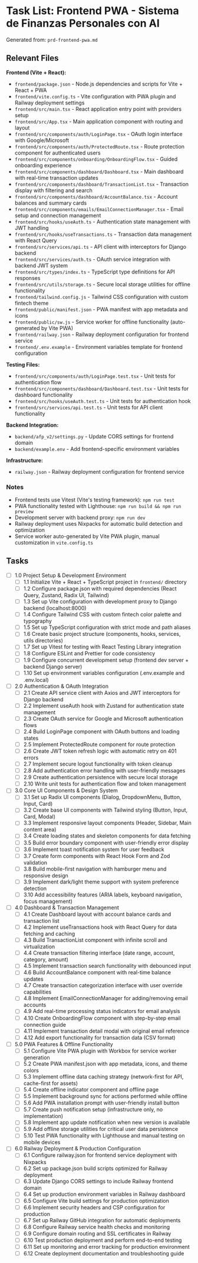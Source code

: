 # Task List: Frontend PWA - Sistema de Finanzas Personales con AI

Generated from: `prd-frontend-pwa.md`

## Relevant Files

**Frontend (Vite + React):**
- `frontend/package.json` - Node.js dependencies and scripts for Vite + React + PWA
- `frontend/vite.config.ts` - Vite configuration with PWA plugin and Railway deployment settings
- `frontend/src/main.tsx` - React application entry point with providers setup
- `frontend/src/App.tsx` - Main application component with routing and layout
- `frontend/src/components/auth/LoginPage.tsx` - OAuth login interface with Google/Microsoft
- `frontend/src/components/auth/ProtectedRoute.tsx` - Route protection component for authenticated users
- `frontend/src/components/onboarding/OnboardingFlow.tsx` - Guided onboarding experience
- `frontend/src/components/dashboard/Dashboard.tsx` - Main dashboard with real-time transaction updates
- `frontend/src/components/dashboard/TransactionList.tsx` - Transaction display with filtering and search
- `frontend/src/components/dashboard/AccountBalance.tsx` - Account balances and summary cards
- `frontend/src/components/emails/EmailConnectionManager.tsx` - Email setup and connection management
- `frontend/src/hooks/useAuth.ts` - Authentication state management with JWT handling
- `frontend/src/hooks/useTransactions.ts` - Transaction data management with React Query
- `frontend/src/services/api.ts` - API client with interceptors for Django backend
- `frontend/src/services/auth.ts` - OAuth service integration with backend JWT system
- `frontend/src/types/index.ts` - TypeScript type definitions for API responses
- `frontend/src/utils/storage.ts` - Secure local storage utilities for offline functionality
- `frontend/tailwind.config.js` - Tailwind CSS configuration with custom fintech theme
- `frontend/public/manifest.json` - PWA manifest with app metadata and icons
- `frontend/public/sw.js` - Service worker for offline functionality (auto-generated by Vite PWA)
- `frontend/railway.json` - Railway deployment configuration for frontend service
- `frontend/.env.example` - Environment variables template for frontend configuration

**Testing Files:**
- `frontend/src/components/auth/LoginPage.test.tsx` - Unit tests for authentication flow
- `frontend/src/components/dashboard/Dashboard.test.tsx` - Unit tests for dashboard functionality
- `frontend/src/hooks/useAuth.test.ts` - Unit tests for authentication hook
- `frontend/src/services/api.test.ts` - Unit tests for API client functionality

**Backend Integration:**
- `backend/afp_v2/settings.py` - Update CORS settings for frontend domain
- `backend/example.env` - Add frontend-specific environment variables

**Infrastructure:**
- `railway.json` - Railway deployment configuration for frontend service

### Notes

- Frontend tests use Vitest (Vite's testing framework): `npm run test`
- PWA functionality tested with Lighthouse: `npm run build && npm run preview`
- Development server with backend proxy: `npm run dev`
- Railway deployment uses Nixpacks for automatic build detection and optimization
- Service worker auto-generated by Vite PWA plugin, manual customization in `vite.config.ts`

## Tasks

- [ ] 1.0 Project Setup & Development Environment
  - [ ] 1.1 Initialize Vite + React + TypeScript project in `frontend/` directory
  - [ ] 1.2 Configure package.json with required dependencies (React Query, Zustand, Radix UI, Tailwind)
  - [ ] 1.3 Set up Vite configuration with development proxy to Django backend (localhost:8000)
  - [ ] 1.4 Configure Tailwind CSS with custom fintech color palette and typography
  - [ ] 1.5 Set up TypeScript configuration with strict mode and path aliases
  - [ ] 1.6 Create basic project structure (components, hooks, services, utils directories)
  - [ ] 1.7 Set up Vitest for testing with React Testing Library integration
  - [ ] 1.8 Configure ESLint and Prettier for code consistency
  - [ ] 1.9 Configure concurrent development setup (frontend dev server + backend Django server)
  - [ ] 1.10 Set up environment variables configuration (.env.example and .env.local)

- [ ] 2.0 Authentication & OAuth Integration
  - [ ] 2.1 Create API service client with Axios and JWT interceptors for Django backend
  - [ ] 2.2 Implement useAuth hook with Zustand for authentication state management
  - [ ] 2.3 Create OAuth service for Google and Microsoft authentication flows
  - [ ] 2.4 Build LoginPage component with OAuth buttons and loading states
  - [ ] 2.5 Implement ProtectedRoute component for route protection
  - [ ] 2.6 Create JWT token refresh logic with automatic retry on 401 errors
  - [ ] 2.7 Implement secure logout functionality with token cleanup
  - [ ] 2.8 Add authentication error handling with user-friendly messages
  - [ ] 2.9 Create authentication persistence with secure local storage
  - [ ] 2.10 Write unit tests for authentication flow and token management

- [ ] 3.0 Core UI Components & Design System
  - [ ] 3.1 Set up Radix UI components (Dialog, DropdownMenu, Button, Input, Card)
  - [ ] 3.2 Create base UI components with Tailwind styling (Button, Input, Card, Modal)
  - [ ] 3.3 Implement responsive layout components (Header, Sidebar, Main content area)
  - [ ] 3.4 Create loading states and skeleton components for data fetching
  - [ ] 3.5 Build error boundary component with user-friendly error display
  - [ ] 3.6 Implement toast notification system for user feedback
  - [ ] 3.7 Create form components with React Hook Form and Zod validation
  - [ ] 3.8 Build mobile-first navigation with hamburger menu and responsive design
  - [ ] 3.9 Implement dark/light theme support with system preference detection
  - [ ] 3.10 Add accessibility features (ARIA labels, keyboard navigation, focus management)

- [ ] 4.0 Dashboard & Transaction Management
  - [ ] 4.1 Create Dashboard layout with account balance cards and transaction list
  - [ ] 4.2 Implement useTransactions hook with React Query for data fetching and caching
  - [ ] 4.3 Build TransactionList component with infinite scroll and virtualization
  - [ ] 4.4 Create transaction filtering interface (date range, account, category, amount)
  - [ ] 4.5 Implement transaction search functionality with debounced input
  - [ ] 4.6 Build AccountBalance component with real-time balance updates
  - [ ] 4.7 Create transaction categorization interface with user override capabilities
  - [ ] 4.8 Implement EmailConnectionManager for adding/removing email accounts
  - [ ] 4.9 Add real-time processing status indicators for email analysis
  - [ ] 4.10 Create OnboardingFlow component with step-by-step email connection guide
  - [ ] 4.11 Implement transaction detail modal with original email reference
  - [ ] 4.12 Add export functionality for transaction data (CSV format)

- [ ] 5.0 PWA Features & Offline Functionality
  - [ ] 5.1 Configure Vite PWA plugin with Workbox for service worker generation
  - [ ] 5.2 Create PWA manifest.json with app metadata, icons, and theme colors
  - [ ] 5.3 Implement offline data caching strategy (network-first for API, cache-first for assets)
  - [ ] 5.4 Create offline indicator component and offline page
  - [ ] 5.5 Implement background sync for actions performed while offline
  - [ ] 5.6 Add PWA installation prompt with user-friendly install button
  - [ ] 5.7 Create push notification setup (infrastructure only, no implementation)
  - [ ] 5.8 Implement app update notification when new version is available
  - [ ] 5.9 Add offline storage utilities for critical user data persistence
  - [ ] 5.10 Test PWA functionality with Lighthouse and manual testing on mobile devices

- [ ] 6.0 Railway Deployment & Production Configuration
  - [ ] 6.1 Configure railway.json for frontend service deployment with Nixpacks
  - [ ] 6.2 Set up package.json build scripts optimized for Railway deployment
  - [ ] 6.3 Update Django CORS settings to include Railway frontend domain
  - [ ] 6.4 Set up production environment variables in Railway dashboard
  - [ ] 6.5 Configure Vite build settings for production optimization
  - [ ] 6.6 Implement security headers and CSP configuration for production
  - [ ] 6.7 Set up Railway GitHub integration for automatic deployments
  - [ ] 6.8 Configure Railway service health checks and monitoring
  - [ ] 6.9 Configure domain routing and SSL certificates in Railway
  - [ ] 6.10 Test production deployment and perform end-to-end testing
  - [ ] 6.11 Set up monitoring and error tracking for production environment
  - [ ] 6.12 Create deployment documentation and troubleshooting guide
